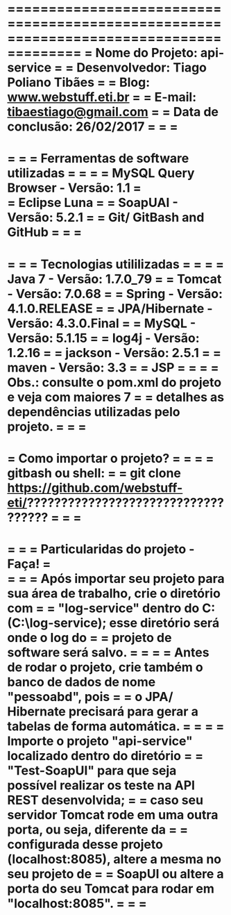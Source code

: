 =======================================================================================
=					Nome do Projeto: api-service 							          =
=					Desenvolvedor: Tiago Poliano Tibães						      =
=					Blog: www.webstuff.eti.br										  =
=					E-mail: tibaestiago@gmail.com									  =
=					Data de conclusão: 26/02/2017									  =
= 																					  =
=======================================================================================
=       																			  =
=                   Ferramentas de software utilizadas 								  =
= 																					  =
=                   MySQL Query Browser   - Versão:   1.1 							  =             
=                   Eclipse Luna   													  =
=                   SoapUAI   			  - Versão: 5.2.1 							  = 
=                   Git/ GitBash and GitHub    										  =
=   																				  =
=======================================================================================
=                                                                                     =
=    		                  Tecnologias utililizadas 			                      =
= 																					  =
=     				Java 7 			- Versão: 1.7.0_79 							  =
=     				Tomcat 			- Versão: 7.0.68 								  =
=     				Spring 			- Versão: 4.1.0.RELEASE 						  =
=     				JPA/Hibernate 	- Versão: 4.3.0.Final  						  =
=     				MySQL 			- Versão: 5.1.15  								  =
=                   log4j          	- Versão: 1.2.16  								  =
=					jackson      	- Versão: 2.5.1  								  =
=					maven   		- Versão: 3.3  								  =
=					JSP  															  =
= 																					  =
=                   Obs.: consulte o pom.xml do projeto e veja com maiores 7 		  =
= 					detalhes as dependências utilizadas pelo projeto. 				  =
=  																					  =
=======================================================================================
=						      Como importar o projeto?             		              =
= 																					  =
= gitbash ou shell:  																  =
=     git clone https://github.com/webstuff-eti/???????????????????????????????????   =
=																					  =	
=======================================================================================
=   																				  =
=       				Particularidas do projeto - Faça!   						  =  
=																					  =
=   Após importar seu projeto para sua área de trabalho, crie o diretório com 	  =
=   "log-service" dentro do C: (C:\log-service); esse diretório será onde o log do  =
=   projeto de software será salvo.											      =
=																					  =
= 	Antes de rodar o projeto, crie também o banco de dados de nome "pessoabd", pois  =
= 	o JPA/ Hibernate precisará para gerar a tabelas de forma automática.			  =
=																					  =
=   Importe o projeto "api-service" localizado dentro do diretório                   =
=   "Test-SoapUI" para que seja possível realizar os teste na API REST desenvolvida; =
=   caso seu servidor Tomcat rode em uma outra porta, ou seja, diferente da 		  =
=   configurada desse projeto (localhost:8085), altere a mesma no seu projeto de 	  =
=   SoapUI ou altere a porta do seu Tomcat para rodar em "localhost:8085". 			  =
=																					  =
=======================================================================================
							  				 
